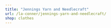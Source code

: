 ```yaml
---
title: "Jennings Yarn and Needlecraft"
url: /la-conner/jennings-yarn-and-needlecraft/
shop: clothes
---
```

